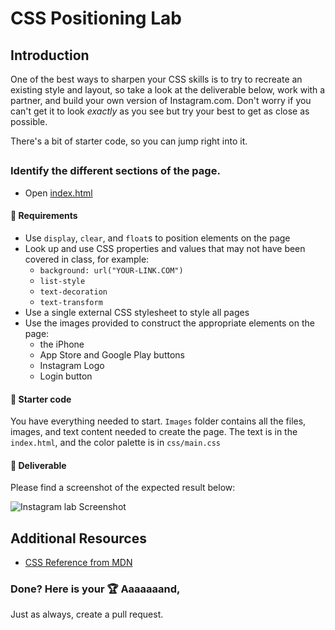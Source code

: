# CSS Positioning Lab

## Introduction

One of the best ways to sharpen your CSS skills is to try to recreate an existing style and layout, so take a look at the deliverable below, work with a partner, and build your own version of Instagram.com. Don't worry if you can't get it to look _exactly_ as you see but try your best to get as close as possible.

There's a bit of starter code, so you can jump right into it.

##

### Identify the different sections of the page.
* Open [index.html](index.html)


#### 💪 Requirements

- Use `display`, `clear`, and `float`s to position elements on the page
- Look up and use CSS properties and values that may not have been covered in class, for example:
  - `background: url("YOUR-LINK.COM")`
  - `list-style`
  - `text-decoration`
  - `text-transform`
- Use a single external CSS stylesheet to style all pages
- Use the images provided to construct the appropriate elements on the page:
  - the iPhone
  - App Store and Google Play buttons
  - Instagram Logo
  - Login button

#### 🌟 Starter code

You have everything needed to start. `Images` folder contains all the files, images, and text content needed to create the page. The text is in the `index.html`, and the color palette is in `css/main.css`

#### 🚀 Deliverable

Please find a screenshot of the expected result below:

![Instagram lab Screenshot](https://i.imgur.com/DQ9fk1u.png)

## Additional Resources

- [CSS Reference from MDN](https://developer.mozilla.org/en-US/docs/Web/CSS)

### Done? Here is your 🏆 Aaaaaaand,
Just as always, create a pull request.
